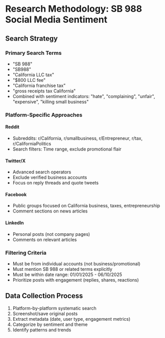# Research Methodology: SB 988 Social Media Sentiment

## Search Strategy

### Primary Search Terms
- "SB 988" 
- "SB988"
- "California LLC tax"
- "$800 LLC fee"
- "California franchise tax"
- "gross receipts tax California"
- Combined with sentiment indicators: "hate", "complaining", "unfair", "expensive", "killing small business"

### Platform-Specific Approaches

#### Reddit
- Subreddits: r/California, r/smallbusiness, r/Entrepreneur, r/tax, r/CaliforniaPolitics
- Search filters: Time range, exclude promotional flair

#### Twitter/X
- Advanced search operators
- Exclude verified business accounts
- Focus on reply threads and quote tweets

#### Facebook
- Public groups focused on California business, taxes, entrepreneurship
- Comment sections on news articles

#### LinkedIn
- Personal posts (not company pages)
- Comments on relevant articles

### Filtering Criteria
- Must be from individual accounts (not business/promotional)
- Must mention SB 988 or related terms explicitly
- Must be within date range: 01/01/2025 - 06/10/2025
- Prioritize posts with engagement (replies, shares, reactions)

## Data Collection Process
1. Platform-by-platform systematic search
2. Screenshot/save original posts
3. Extract metadata (date, user type, engagement metrics)
4. Categorize by sentiment and theme
5. Identify patterns and trends
